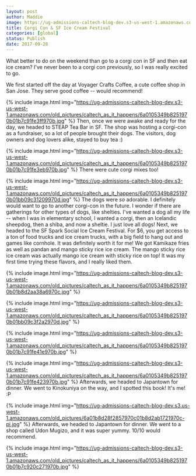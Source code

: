 ```yaml
---
layout: post
author: Maddie
image: https://ug-admissions-caltech-blog-dev.s3-us-west-1.amazonaws.com/old_pictures/caltech_as_it_happens/6a0105349b8251970b01bb09c31212970d.jpg
title: Corgi Con & SF Ice Cream Festival
categories: [global]
status: Publish
date: 2017-09-28
---
```


What better to do on the weekend than go to a corgi con in SF and then eat ice cream? I've never been to a corgi con previously, so I was really excited to go.

We first started off the day at Voyager Crafts Coffee, a cute coffee shop in San Jose. They serve good coffee -- would recommend!

{% include image.html img="https://ug-admissions-caltech-blog-dev.s3-us-west-1.amazonaws.com/old_pictures/caltech_as_it_happens/6a0105349b8251970b01b7c91fe3ff970b.jpg" %}
Then, once we were awake and ready for the day, we headed to STEAP Tea Bar in SF. The shop was hosting a corgi-con as a fundraiser, so a lot of people brought their dogs. The visitors, dog owners and dog lovers alike, stayed to buy tea :)


{% include image.html img="https://ug-admissions-caltech-blog-dev.s3-us-west-1.amazonaws.com/old_pictures/caltech_as_it_happens/6a0105349b8251970b01b7c91fe3eb970b.jpg" %}
There were cute corgi mixes too!


{% include image.html img="https://ug-admissions-caltech-blog-dev.s3-us-west-1.amazonaws.com/old_pictures/caltech_as_it_happens/6a0105349b8251970b01bb09c31209970d.jpg" %}
The dogs were *so* adorable. I definitely would want to go to another corgi-con in the future. I wonder if there are gatherings for other types of dogs, like shelties. I've wanted a dog all my life -- when I was in elementary school, I wanted a corgi, then an Icelandic sheepdog, then a shiba, and now a sheltie. I just love all dogs!
Next, we headed to the SF Spark Social Ice Cream Festival. For $6, you get access to a ton of food trucks and ice cream trucks, with a big field to hang out and games like cornhole. It was definitely worth it for me!
We got Kamikaze fries as well as pandan and mango sticky rice ice cream. The mango sticky rice ice cream was actually mango ice cream with sticky rice on top! It was my first time trying these flavors, and I really liked them.


{% include image.html img="https://ug-admissions-caltech-blog-dev.s3-us-west-1.amazonaws.com/old_pictures/caltech_as_it_happens/6a0105349b8251970b01b8d2aa38a6970c.jpg" %}

{% include image.html img="https://ug-admissions-caltech-blog-dev.s3-us-west-1.amazonaws.com/old_pictures/caltech_as_it_happens/6a0105349b8251970b01bb09c3f2a2970d.jpg" %}

{% include image.html img="https://ug-admissions-caltech-blog-dev.s3-us-west-1.amazonaws.com/old_pictures/caltech_as_it_happens/6a0105349b8251970b01b7c91fe41e970b.jpg" %}

{% include image.html img="https://ug-admissions-caltech-blog-dev.s3-us-west-1.amazonaws.com/old_pictures/caltech_as_it_happens/6a0105349b8251970b01b7c91fe423970b.jpg" %}
Afterwards, we headed to Japantown for dinner. We went to Kinokuniya on the way, and I spotted this book! It's me! :P


{% include image.html img="https://ug-admissions-caltech-blog-dev.s3.us-west-1.amazonaws.com/old_pictures/6a01b8d28f2857970c01b8d2ab1721970c-pi.jpg" %}
Afterwards, we headed to Japantown for dinner. We went to a shop called Udon Mugizo, and it was super yummy. 10/10 would recommend.


{% include image.html img="https://ug-admissions-caltech-blog-dev.s3-us-west-1.amazonaws.com/old_pictures/caltech_as_it_happens/6a0105349b8251970b01b7c920c271970b.jpg" %}
